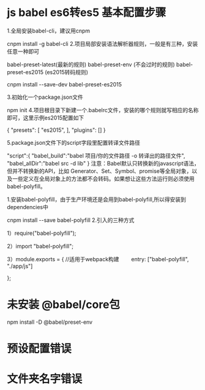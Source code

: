 # js babel es6转es5 基本配置步骤

1.全局安装babel-cli，建议用cnpm

 cnpm install -g babel-cli 
2.项目局部安装语法解析器规则，一般是有三种，安装任意一种即可

babel-preset-latest(最新的规则)
babel-preset-env (不会过时的规则)
babel-preset-es2015 (es2015转码规则)

 cnpm install --save-dev babel-preset-es2015


3.初始化一个package.json文件

npm init
4.项目根目录下新建一个.babelrc文件，安装的哪个规则就写相应的名称即可，这里示例es2015配置如下

{
	"presets": [
	  "es2015",
	],
	"plugins": []
}

5.package.json文件下的script字段里配置转译文件路径

"script":{
	"babel_build":"babel 项目/你的文件路径 -o 转译出的路径文件",
	"babel_allDir":"babel src -d lib"
	}
注意：Babel默认只转换新的javascript语法，但并不转换新的API，比如 Generator、Set、Symbol、promise等全局对象，以及一些定义在全局对象上的方法都不会转码。如果想让这些方法运行则必须使用babel-polyfill。

1.安装babel-polyfill，由于生产环境还是会用到babel-polyfill,所以得安装到dependencies中

cnpm install --save babel-polyfill
2.引入的三种方式

1）require("babel-polyfill");

2）import "babel-polyfill";

3）module.exports = {
    //适用于webpack构建
　　entry: ["babel-polyfill", "./app/js"]

};


# 未安装 @babel/core包
<!-- sh: babel: command not found -->

<!-- npm install --save-dev @babel/preset-env -->
npm install -D @babel/preset-env

# 预设配置错误
<!-- Error: Plugin/Preset files are not allowed to export objects, only functions. -->


# 文件夹名字错误
<!-- Error: EISDIR: illegal operation on a directory -->